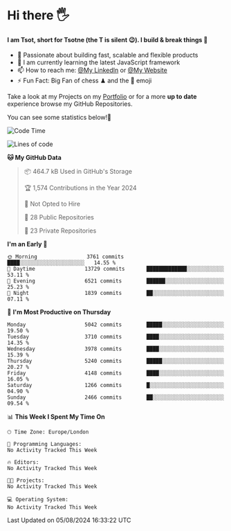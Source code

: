 # Hi there :raised_hand_with_fingers_splayed:
#### I am Tsot, short for Tsotne (the T is silent :wink:). I build & break things :space_invader:
- :telescope: Passionate about building fast, scalable and flexible products
- :seedling: I am currently learning the latest JavaScript framework 
- :mailbox: How to reach me: [@My LinkedIn](https://www.linkedin.com/in/tsotne-gvadzabia/) or [@My Website](https://tsotne.co.uk/contact)
- :zap: Fun Fact: Big Fan of chess ♟ and the 👾 emoji

Take a look at my Projects on my [Portfolio](https://tsotne.co.uk/) or for a more **up to date** experience browse my GitHub Repositories.

You can see some statistics below!:space_invader:
<!--START_SECTION:waka-->
![Code Time](http://img.shields.io/badge/Code%20Time-761%20hrs%202%20mins-blue)

![Lines of code](https://img.shields.io/badge/From%20Hello%20World%20I%27ve%20Written-9.8%20million%20lines%20of%20code-blue)

**🐱 My GitHub Data** 

> 📦 464.7 kB Used in GitHub's Storage 
 > 
> 🏆 1,574 Contributions in the Year 2024
 > 
> 🚫 Not Opted to Hire
 > 
> 📜 28 Public Repositories 
 > 
> 🔑 23 Private Repositories 
 > 
**I'm an Early 🐤** 

```text
🌞 Morning                3761 commits        ████░░░░░░░░░░░░░░░░░░░░░   14.55 % 
🌆 Daytime                13729 commits       █████████████░░░░░░░░░░░░   53.11 % 
🌃 Evening                6521 commits        ██████░░░░░░░░░░░░░░░░░░░   25.23 % 
🌙 Night                  1839 commits        ██░░░░░░░░░░░░░░░░░░░░░░░   07.11 % 
```
📅 **I'm Most Productive on Thursday** 

```text
Monday                   5042 commits        █████░░░░░░░░░░░░░░░░░░░░   19.50 % 
Tuesday                  3710 commits        ████░░░░░░░░░░░░░░░░░░░░░   14.35 % 
Wednesday                3978 commits        ████░░░░░░░░░░░░░░░░░░░░░   15.39 % 
Thursday                 5240 commits        █████░░░░░░░░░░░░░░░░░░░░   20.27 % 
Friday                   4148 commits        ████░░░░░░░░░░░░░░░░░░░░░   16.05 % 
Saturday                 1266 commits        █░░░░░░░░░░░░░░░░░░░░░░░░   04.90 % 
Sunday                   2466 commits        ██░░░░░░░░░░░░░░░░░░░░░░░   09.54 % 
```


📊 **This Week I Spent My Time On** 

```text
🕑︎ Time Zone: Europe/London

💬 Programming Languages: 
No Activity Tracked This Week

🔥 Editors: 
No Activity Tracked This Week

🐱‍💻 Projects: 
No Activity Tracked This Week

💻 Operating System: 
No Activity Tracked This Week
```


 Last Updated on 05/08/2024 16:33:22 UTC
<!--END_SECTION:waka-->
